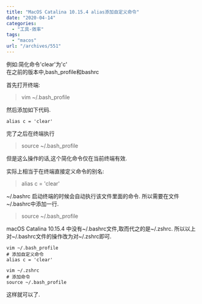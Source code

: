 ```yaml
---
title: "MacOS Catalina 10.15.4 alias添加自定义命令"
date: "2020-04-14"
categories: 
  - "工具-效率"
tags: 
  - "macos"
url: "/archives/551"
---
```


例如:简化命令'clear'为'c'  
在之前的版本中,bash\_profile和bashrc

首先打开终端:

> vim ~/.bash\_profile

然后添加如下代码.

```{shell}
alias c = 'clear'
```

完了之后在终端执行

> source ~/.bash\_profile

但是这么操作的话,这个简化命令仅在当前终端有效.

实际上相当于在终端直接定义命令的别名:

> alias c = 'clear'

~/.bashrc 启动终端的时候会自动执行该文件里面的命令. 所以需要在文件~/.bashrc中添加一行.

> source ~/.bash\_profile

macOS Catalina 10.15.4 中没有~/.bashrc文件,取而代之的是~/.zshrc. 所以以上对~/.bashrc文件的操作改为对~/.zshrc即可.

```{shell}
vim ~/.bash_profile
# 添加自定义命令
alias c = 'clear'
```

```{shell}
vim ~/.zshrc
# 添加命令
source ~/.bash_profile
```

这样就可以了.
